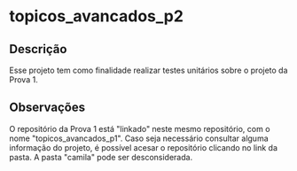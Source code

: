 # topicos_avancados_p2

## Descrição
Esse projeto tem como finalidade realizar testes unitários sobre o projeto da Prova 1. 

## Observações
O repositório da Prova 1 está "linkado" neste mesmo repositório, com o nome "topicos_avancados_p1". Caso seja necessário consultar alguma informação do projeto, é possível acesar o repositório clicando no link da pasta. 
A pasta "camila" pode ser desconsiderada. 

